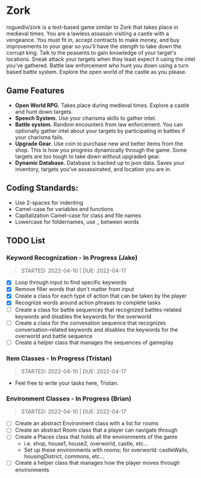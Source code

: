 # Zork
roguediv/zork is a text-based game similar to Zork that takes place in medieval times. You are a lawless assassin visiting a castle with a vengeance. You must fit in, accept contracts to make money, and buy improvements to your gear so you'll have the stength to take down the corrupt king. Talk to the peasents to gain knowledge of your target's locations. Sneak attack your targets when they least expect it using the intel you've gathered. Battle law enforcement who hunt you down using a turn based battle system. Explore the open world of the castle as you please.

## Game Features
* **Open World RPG.** Takes place during medieval times. Explore a castle and hunt down targets. 
* **Speech System.** Use your charisma skills to gather intel. 
* **Battle system.** Random encounters from law enforcement. You can optionally gather intel about your targets by participating in battles if your charisma fails. 
* **Upgrade Gear.** Use coin to purchase new and better items from the shop. This is how you progress dynamically through the game. Some targets are too tough to take down without upgraded gear. 
* **Dynamic Database.** Database is backed up to json data. Saves your inventory, targets you've assassinated, and location you are in. 

## Coding Standards:
* Use 2-spaces for indenting
* Camel-case for variables and functions
* Capitalization Camel-case for class and file names
* Lowercase for foldernames, use _ between words

## TODO List
### Keyword Recognization - In Progress (Jake)  
> STARTED: 2022-04-10 | DUE: 2022-04-17
  * [X] Loop through input to find specific keywords
  * [X] Remove filler words that don't matter from input 
  * [X] Create a class for each type of action that can be taken by the player 
  * [X] Recognize words around action phrases to complete tasks
  * [ ] Create a class for battle sequences that recognized battles-related keywords and disables the keywords for the overworld
  * [ ] Create a class for the convesation sequence that recognizes conversation-related keywords and disables the keywords for the overworld and battle sequence
  * [ ] Create a helper class that manages the sequences of gameplay 
### Item Classes - In Progress (Tristan)  
> STARTED: 2022-04-10 | DUE: 2022-04-17
  * Feel free to write your tasks here, Tristan.  
### Environment Classes - In Progress (Brian)   
 > STARTED: 2022-04-10 | DUE: 2022-04-17
  * [ ] Create an abstract Environment class with a list for rooms
  * [ ] Create an abstract Room class that a player can navigate through
  * [ ] Create a Places class that holds all the environments of the game
    * i.e. shop, house1, house2, overworld, castle, etc... 
    * Set up these environments with rooms; for overworld: castleWalls, housingDistrict, commons, etc...
  * [ ] Create a helper class that manages how the player moves through environments